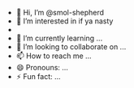 - 👋 Hi, I’m @smol-shepherd
- 👀 I’m interested in if ya nasty
- 
- 🌱 I’m currently learning ...
- 💞️ I’m looking to collaborate on ...
- 📫 How to reach me ...
- 😄 Pronouns: ...
- ⚡ Fun fact: ...

<!---
smol-shepherd/smol-shepherd is a ✨ special ✨ repository because its `README.md` (this file) appears on your GitHub profile.
You can click the Preview link to take a look at your changes.
--->
